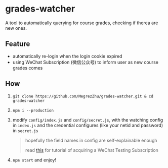 # grades-watcher
A tool to automatically querying for course grades, checking if therea are new ones.



## Feature

* automatically re-login when the login cookie expired
* using WeChat Subscription (微信公众号)  to inform user as new course grades comes

## How

1. `git clone https://github.com/MegrezZhu/grades-watcher.git & cd grades-watcher`

2. `npm i --production` 

3. modify `config/index.js` and `config/secret.js`, with the watching config in `index.js` and the credential configures (like your netid and password) in `secret.js`

   > hopefully the field names in config are self-explainable enough
   >
   > read [this](https://github.com/Andiedie/wechat-inform#如何获取测试号) for tutorial of acquiring a WeChat Testing Subscription

4. `npm start` and enjoy!

